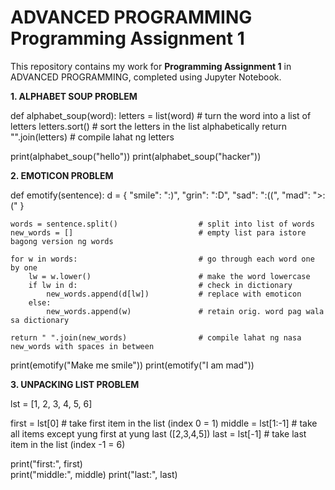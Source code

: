 # ADVANCED PROGRAMMING Programming Assignment 1
This repository contains my work for **Programming Assignment 1** in ADVANCED PROGRAMMING, completed using Jupyter Notebook. 




**1. ALPHABET SOUP PROBLEM**

def alphabet_soup(word):
    letters = list(word)                      # turn the word into a list of letters
    letters.sort()                            # sort the letters in the list alphabetically
    return "".join(letters)                   # compile lahat ng letters

print(alphabet_soup("hello"))
print(alphabet_soup("hacker"))



**2. EMOTICON PROBLEM**

def emotify(sentence):
    d = {
        "smile": ":)", 
        "grin": ":D",
        "sad": ":((",
        "mad": ">:("
    }

    words = sentence.split()                  # split into list of words
    new_words = []                            # empty list para istore bagong version ng words

    for w in words:                           # go through each word one by one
        lw = w.lower()                        # make the word lowercase
        if lw in d:                           # check in dictionary
            new_words.append(d[lw])           # replace with emoticon
        else:
            new_words.append(w)               # retain orig. word pag wala sa dictionary

    return " ".join(new_words)                # compile lahat ng nasa new_words with spaces in between

print(emotify("Make me smile"))
print(emotify("I am mad"))



**3. UNPACKING LIST PROBLEM**

lst = [1, 2, 3, 4, 5, 6]

first = lst[0]                                # take first item in the list (index 0 = 1)
middle = lst[1:-1]                            # take all items except yung first at yung last ([2,3,4,5])
last = lst[-1]                                # take last item in the list (index -1 = 6)

print("first:", first)                       
print("middle:", middle)
print("last:", last)


